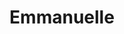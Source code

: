 ---
layout: left-menu
title: Emmanuelle
tagline: technical documentation for JDemetra+ using GitHub Pages
description: Basics
order: 2
---